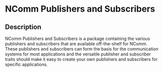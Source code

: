 # NComm Publishers and Subscribers

## Description

NComm Publishers and Subscribers is a package containing the various publishers and subscribers that are available off-the-shelf for NComm.  These publishers and subscribers can form the basis for the communication systems for most applications and the versatile publisher and subscriber traits should make it easy to create your own publishers and subscribers for specific applications.
